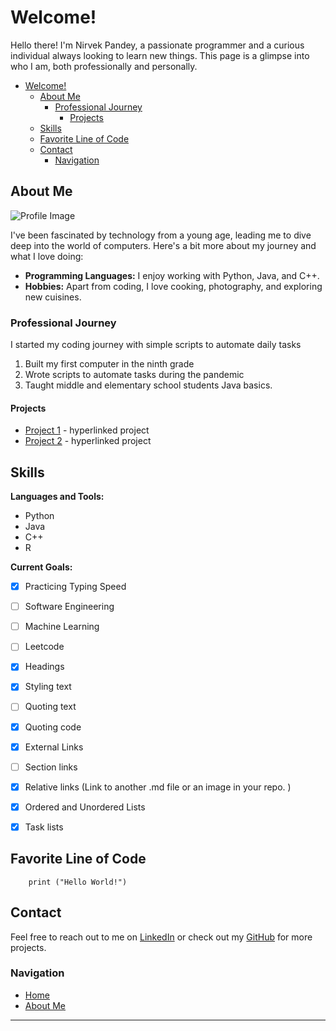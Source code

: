 # Welcome!

Hello there! I'm Nirvek Pandey, a passionate programmer and a curious individual always looking to learn new things. This page is a glimpse into who I am, both professionally and personally.

- [Welcome!](#welcome)
  - [About Me](#about-me)
    - [Professional Journey](#professional-journey)
      - [Projects](#projects)
  - [Skills](#skills)
  - [Favorite Line of Code](#favorite-line-of-code)
  - [Contact](#contact)
    - [Navigation](#navigation)

## About Me

<!-- <img src="/screenshots/profile.jpg" width="480" height="640"> -->

![Profile Image]("/screenshots/profile.jpg")

I've been fascinated by technology from a young age, leading me to dive deep into the world of computers. Here's a bit more about my journey and what I love doing:

- **Programming Languages:** I enjoy working with Python, Java, and C++.
- **Hobbies:** Apart from coding, I love cooking, photography, and exploring new cuisines.

### Professional Journey
I started my coding journey with simple scripts to automate daily tasks

1. Built my first computer in the ninth grade
2. Wrote scripts to automate tasks during the pandemic
3. Taught middle and elementary school students Java basics.

#### Projects

- [Project 1](https://example.com/project1) - hyperlinked project
- [Project 2](https://example.com/project2) - hyperlinked project

## Skills

**Languages and Tools:**

- Python
- Java
- C++
- R

**Current Goals:**

- [x] Practicing Typing Speed
- [ ] Software Engineering
- [ ] Machine Learning
- [ ] Leetcode
 
- [x] Headings
- [x] Styling text
- [ ] Quoting text
- [x] Quoting code
- [x] External Links
- [ ] Section links
- [x] Relative links (Link to another .md file or an image in your repo. )
- [x] Ordered and Unordered Lists
- [x] Task lists

## Favorite Line of Code
```
    print ("Hello World!")
```

## Contact

Feel free to reach out to me on [LinkedIn](https://www.linkedin.com/in/NirvekPandey) or check out my [GitHub](https://github.com/NirvekPanda) for more projects.

### Navigation

- [Home](index.md) <!-- Relative link to this file itself -->
- [About Me](about.md) <!-- Link to another .md file in your repo -->

---
